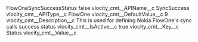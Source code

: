 <?xml version="1.0" encoding="UTF-8"?>
<CustomMetadata xmlns="http://soap.sforce.com/2006/04/metadata" xmlns:xsi="http://www.w3.org/2001/XMLSchema-instance" xmlns:xsd="http://www.w3.org/2001/XMLSchema">
    <label>FlowOneSyncSuccessStatus</label>
    <protected>false</protected>
    <values>
        <field>vlocity_cmt__APIName__c</field>
        <value xsi:type="xsd:string">SyncSuccess</value>
    </values>
    <values>
        <field>vlocity_cmt__APIType__c</field>
        <value xsi:type="xsd:string">FlowOne</value>
    </values>
    <values>
        <field>vlocity_cmt__DefaultValue__c</field>
        <value xsi:type="xsd:string">9</value>
    </values>
    <values>
        <field>vlocity_cmt__Description__c</field>
        <value xsi:type="xsd:string">This is used for defining Nokia FlowOne&apos;s sync calls success status</value>
    </values>
    <values>
        <field>vlocity_cmt__IsActive__c</field>
        <value xsi:type="xsd:boolean">true</value>
    </values>
    <values>
        <field>vlocity_cmt__Key__c</field>
        <value xsi:type="xsd:string">Status</value>
    </values>
    <values>
        <field>vlocity_cmt__Value__c</field>
        <value xsi:nil="true"/>
    </values>
</CustomMetadata>
